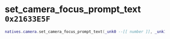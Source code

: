 # set_camera_focus_prompt_text `0x21633E5F`

```lua
natives.camera.set_camera_focus_prompt_text(_unk0 --[[ number ]], _unk1 --[[ number ]])
```